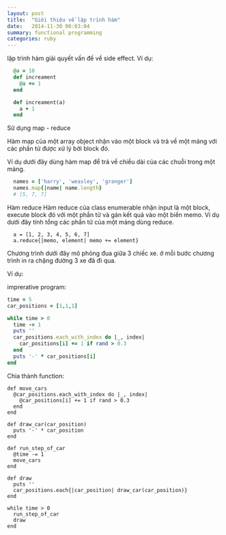 ```yaml
---
layout: post
title:  "Giới thiệu về lập trình hàm"
date:   2014-11-30 00:03:04
summary: functional programming 
categories: ruby
---
```


lập trình hàm giải quyết vấn đề về side effect. Ví dụ:

```ruby
  @a = 10
  def increament
    @a += 1
  end
```

```ruby
  def increament(a)
    a + 1
  end
```

Sử dụng map - reduce

Hàm map của một array object nhận vào một block vả trả về một mảng với các phần tử được xử lý bởi block đó.

Ví dụ dưới đây dùng hàm map để trả về chiều dài của các chuỗi trong một mảng.

```ruby
  names = ['harry', 'weasley', 'granger']
  names.map{|name| name.length}
  # [5, 7, 7]
```

Hàm reduce
Hàm reduce của class enumerable nhận input là một block, execute block đó với một phần tử và gán kết quả vào một biến memo.
Ví dụ dưới đây tính tổng các phẩn tử của một mảng dùng reduce.

```
  a = [1, 2, 3, 4, 5, 6, 7]
  a.reduce{|memo, element| memo += element}
```

Chương trình dưới đây mô phỏng đua giữa 3 chiếc xe. ở mỗi bước chương trình in ra chặng đường 3 xe đã đi qua.

Ví dụ:

imprerative program:

```ruby
time = 5
car_positions = [1,1,1]

while time > 0
  time -= 1
  puts ''
  car_positions.each_with_index do |_, index|
    car_positions[i] += 1 if rand > 0.3 
  end
  puts '-' * car_positions[i]
end
```

Chia thành function:

```
def move_cars
  @car_positions.each_with_index do |_, index|
    @car_positions[i] += 1 if rand > 0.3 
  end
end

def draw_car(car_position)
  puts '-' * car_position
end

def run_step_of_car
  @time -= 1
  move_cars
end

def draw
  puts ''
  car_positions.each{|car_position| draw_car(car_position)}
end

while time > 0
  run_step_of_car
  draw
end
```
